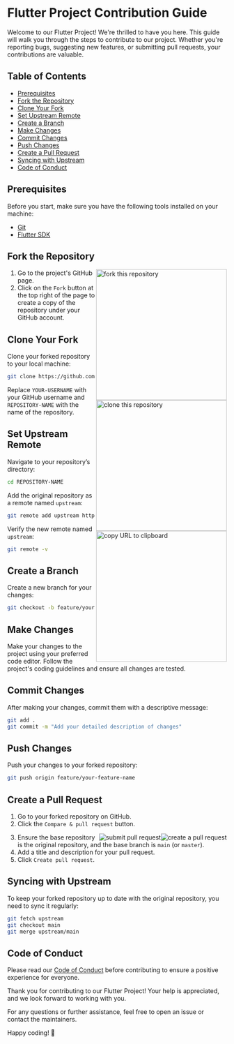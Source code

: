 # Flutter Project Contribution Guide

Welcome to our Flutter Project! We're thrilled to have you here. This guide will walk you through the steps to contribute to our project. Whether you're reporting bugs, suggesting new features, or submitting pull requests, your contributions are valuable.

## Table of Contents
- [Prerequisites](#prerequisites)
- [Fork the Repository](#fork-the-repository)
- [Clone Your Fork](#clone-your-fork)
- [Set Upstream Remote](#set-upstream-remote)
- [Create a Branch](#create-a-branch)
- [Make Changes](#make-changes)
- [Commit Changes](#commit-changes)
- [Push Changes](#push-changes)
- [Create a Pull Request](#create-a-pull-request)
- [Syncing with Upstream](#syncing-with-upstream)
- [Code of Conduct](#code-of-conduct)

## Prerequisites
Before you start, make sure you have the following tools installed on your machine:
- [Git](https://git-scm.com/)
- [Flutter SDK](https://flutter.dev/docs/get-started/install)

## Fork the Repository
<img align="right" width="300" src="https://firstcontributions.github.io/assets/Readme/fork.png" alt="fork this repository" />

1. Go to the project's GitHub page.
2. Click on the `Fork` button at the top right of the page to create a copy of the repository under your GitHub account.


## Clone Your Fork

Clone your forked repository to your local machine:
```bash
git clone https://github.com/YOUR-USERNAME/REPOSITORY-NAME.git
```

<img align="right" width="300" src="https://firstcontributions.github.io/assets/Readme/clone.png" alt="clone this repository" />
<img align="right" width="300" src="https://firstcontributions.github.io/assets/Readme/copy-to-clipboard.png" alt="copy URL to clipboard" />



Replace `YOUR-USERNAME` with your GitHub username and `REPOSITORY-NAME` with the name of the repository.






## Set Upstream Remote
Navigate to your repository’s directory:
```bash
cd REPOSITORY-NAME
```

Add the original repository as a remote named `upstream`:
```bash
git remote add upstream https://github.com/ORIGINAL-OWNER/REPOSITORY-NAME.git
```

Verify the new remote named `upstream`:
```bash
git remote -v
```

## Create a Branch
Create a new branch for your changes:
```bash
git checkout -b feature/your-feature-name
```

## Make Changes
Make your changes to the project using your preferred code editor. Follow the project's coding guidelines and ensure all changes are tested.

## Commit Changes
After making your changes, commit them with a descriptive message:
```bash
git add .
git commit -m "Add your detailed description of changes"
```

## Push Changes
Push your changes to your forked repository:
```bash
git push origin feature/your-feature-name
```

## Create a Pull Request
1. Go to your forked repository on GitHub.
2. Click the `Compare & pull request` button.

<img style="float: right;" src="https://firstcontributions.github.io/assets/Readme/compare-and-pull.png" alt="create a pull request" />
<img style="float: right;" src="https://firstcontributions.github.io/assets/Readme/submit-pull-request.png" alt="submit pull request" />



3. Ensure the base repository is the original repository, and the base branch is `main` (or `master`).
4. Add a title and description for your pull request.
5. Click `Create pull request`.

## Syncing with Upstream
To keep your forked repository up to date with the original repository, you need to sync it regularly:
```bash
git fetch upstream
git checkout main
git merge upstream/main
```

## Code of Conduct
Please read our [Code of Conduct](CODE_OF_CONDUCT.md) before contributing to ensure a positive experience for everyone.

Thank you for contributing to our Flutter Project! Your help is appreciated, and we look forward to working with you.

For any questions or further assistance, feel free to open an issue or contact the maintainers.

Happy coding! 🚀
